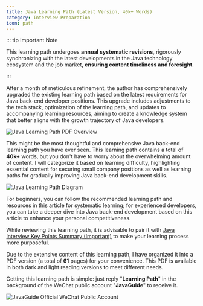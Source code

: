 ```yaml
---
title: Java Learning Path (Latest Version, 40k+ Words)
category: Interview Preparation
icon: path
---
```


::: tip Important Note

This learning path undergoes **annual systematic revisions**, rigorously synchronizing with the latest developments in the Java technology ecosystem and the job market, **ensuring content timeliness and foresight**.

:::

After a month of meticulous refinement, the author has comprehensively upgraded the existing learning path based on the latest requirements for Java back-end developer positions. This upgrade includes adjustments to the tech stack, optimization of the learning path, and updates to accompanying learning resources, aiming to create a knowledge system that better aligns with the growth trajectory of Java developers.

![Java Learning Path PDF Overview](https://oss.javaguide.cn/github/javaguide/interview-preparation/java-road-map-pdf.png)

This might be the most thoughtful and comprehensive Java back-end learning path you have ever seen. This learning path contains a total of **40k+** words, but you don't have to worry about the overwhelming amount of content. I will categorize it based on learning difficulty, highlighting essential content for securing small company positions as well as learning paths for gradually improving Java back-end development skills.

![Java Learning Path Diagram](https://oss.javaguide.cn/github/javaguide/interview-preparation/java-road-map.png)

For beginners, you can follow the recommended learning path and resources in this article for systematic learning; for experienced developers, you can take a deeper dive into Java back-end development based on this article to enhance your personal competitiveness.

While reviewing this learning path, it is advisable to pair it with [Java Interview Key Points Summary (Important)](https://javaguide.cn/interview-preparation/key-points-of-interview.html) to make your learning process more purposeful.

Due to the extensive content of this learning path, I have organized it into a PDF version (a total of **61** pages) for your convenience. This PDF is available in both dark and light reading versions to meet different needs.

Getting this learning path is simple: just reply "**Learning Path**" in the background of the WeChat public account "**JavaGuide**" to receive it.

![JavaGuide Official WeChat Public Account](https://oss.javaguide.cn/github/javaguide/gongzhonghaoxuanchuan.png)
